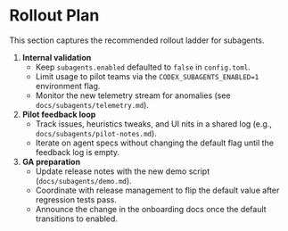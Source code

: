 # Rollout Plan

This section captures the recommended rollout ladder for subagents.

1. **Internal validation**
   - Keep `subagents.enabled` defaulted to `false` in `config.toml`.
   - Limit usage to pilot teams via the `CODEX_SUBAGENTS_ENABLED=1` environment flag.
   - Monitor the new telemetry stream for anomalies (see `docs/subagents/telemetry.md`).
2. **Pilot feedback loop**
   - Track issues, heuristics tweaks, and UI nits in a shared log (e.g., `docs/subagents/pilot-notes.md`).
   - Iterate on agent specs without changing the default flag until the feedback log is empty.
3. **GA preparation**
   - Update release notes with the new demo script (`docs/subagents/demo.md`).
   - Coordinate with release management to flip the default value after regression tests pass.
   - Announce the change in the onboarding docs once the default transitions to enabled.

